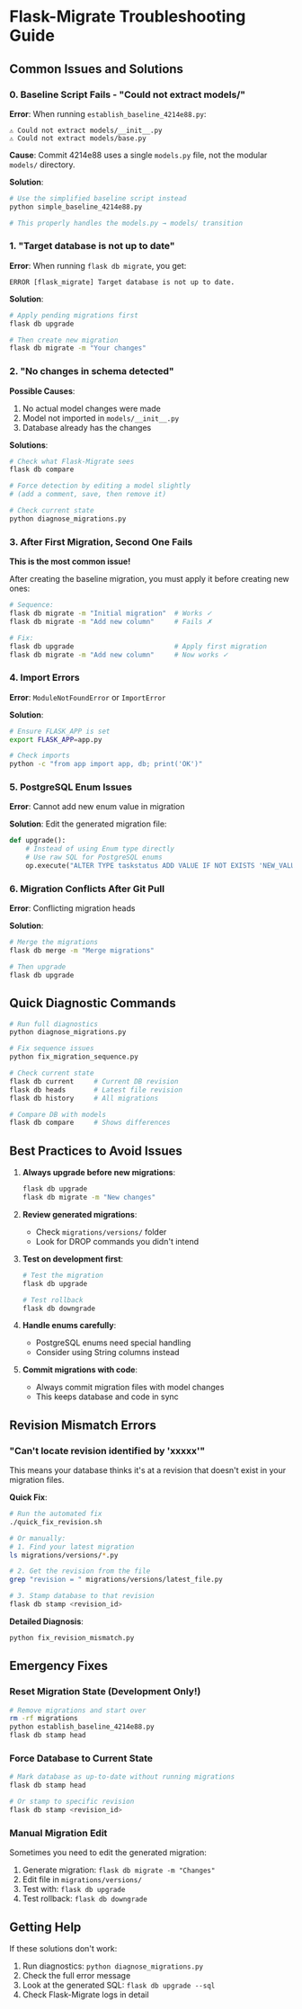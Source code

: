 # Flask-Migrate Troubleshooting Guide

## Common Issues and Solutions

### 0. Baseline Script Fails - "Could not extract models/"

**Error**: When running `establish_baseline_4214e88.py`:
```
⚠️ Could not extract models/__init__.py
⚠️ Could not extract models/base.py
```

**Cause**: Commit 4214e88 uses a single `models.py` file, not the modular `models/` directory.

**Solution**:
```bash
# Use the simplified baseline script instead
python simple_baseline_4214e88.py

# This properly handles the models.py → models/ transition
```

### 1. "Target database is not up to date"

**Error**: When running `flask db migrate`, you get:
```
ERROR [flask_migrate] Target database is not up to date.
```

**Solution**:
```bash
# Apply pending migrations first
flask db upgrade

# Then create new migration
flask db migrate -m "Your changes"
```

### 2. "No changes in schema detected"

**Possible Causes**:
1. No actual model changes were made
2. Model not imported in `models/__init__.py`
3. Database already has the changes

**Solutions**:
```bash
# Check what Flask-Migrate sees
flask db compare

# Force detection by editing a model slightly
# (add a comment, save, then remove it)

# Check current state
python diagnose_migrations.py
```

### 3. After First Migration, Second One Fails

**This is the most common issue!**

After creating the baseline migration, you must apply it before creating new ones:

```bash
# Sequence:
flask db migrate -m "Initial migration"  # Works ✓
flask db migrate -m "Add new column"     # Fails ✗

# Fix:
flask db upgrade                         # Apply first migration
flask db migrate -m "Add new column"     # Now works ✓
```

### 4. Import Errors

**Error**: `ModuleNotFoundError` or `ImportError`

**Solution**:
```bash
# Ensure FLASK_APP is set
export FLASK_APP=app.py

# Check imports
python -c "from app import app, db; print('OK')"
```

### 5. PostgreSQL Enum Issues

**Error**: Cannot add new enum value in migration

**Solution**: Edit the generated migration file:
```python
def upgrade():
    # Instead of using Enum type directly
    # Use raw SQL for PostgreSQL enums
    op.execute("ALTER TYPE taskstatus ADD VALUE IF NOT EXISTS 'NEW_VALUE'")
```

### 6. Migration Conflicts After Git Pull

**Error**: Conflicting migration heads

**Solution**:
```bash
# Merge the migrations
flask db merge -m "Merge migrations"

# Then upgrade
flask db upgrade
```

## Quick Diagnostic Commands

```bash
# Run full diagnostics
python diagnose_migrations.py

# Fix sequence issues
python fix_migration_sequence.py

# Check current state
flask db current     # Current DB revision
flask db heads       # Latest file revision
flask db history     # All migrations

# Compare DB with models
flask db compare     # Shows differences
```

## Best Practices to Avoid Issues

1. **Always upgrade before new migrations**:
   ```bash
   flask db upgrade
   flask db migrate -m "New changes"
   ```

2. **Review generated migrations**:
   - Check `migrations/versions/` folder
   - Look for DROP commands you didn't intend

3. **Test on development first**:
   ```bash
   # Test the migration
   flask db upgrade
   
   # Test rollback
   flask db downgrade
   ```

4. **Handle enums carefully**:
   - PostgreSQL enums need special handling
   - Consider using String columns instead

5. **Commit migrations with code**:
   - Always commit migration files with model changes
   - This keeps database and code in sync

## Revision Mismatch Errors

### "Can't locate revision identified by 'xxxxx'"

This means your database thinks it's at a revision that doesn't exist in your migration files.

**Quick Fix**:
```bash
# Run the automated fix
./quick_fix_revision.sh

# Or manually:
# 1. Find your latest migration
ls migrations/versions/*.py

# 2. Get the revision from the file
grep "revision = " migrations/versions/latest_file.py

# 3. Stamp database to that revision
flask db stamp <revision_id>
```

**Detailed Diagnosis**:
```bash
python fix_revision_mismatch.py
```

## Emergency Fixes

### Reset Migration State (Development Only!)

```bash
# Remove migrations and start over
rm -rf migrations
python establish_baseline_4214e88.py
flask db stamp head
```

### Force Database to Current State

```bash
# Mark database as up-to-date without running migrations
flask db stamp head

# Or stamp to specific revision
flask db stamp <revision_id>
```

### Manual Migration Edit

Sometimes you need to edit the generated migration:

1. Generate migration: `flask db migrate -m "Changes"`
2. Edit file in `migrations/versions/`
3. Test with: `flask db upgrade`
4. Test rollback: `flask db downgrade`

## Getting Help

If these solutions don't work:

1. Run diagnostics: `python diagnose_migrations.py`
2. Check the full error message
3. Look at the generated SQL: `flask db upgrade --sql`
4. Check Flask-Migrate logs in detail